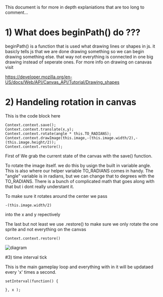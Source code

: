 This document is for more in depth explaniations that are too long to comment... 

# 1) What does beginPath() do ???

beginPath() is a function that is used what drawing lines or shapes in js. it basicly tells js that we are done drawing something so we can begin drawing something else. that way not everything is connected in one big drawing instead of seperate ones. For more info on drawing on canavas visit 

https://developer.mozilla.org/en-US/docs/Web/API/Canvas_API/Tutorial/Drawing_shapes


# 2) Handeling rotation in canvas

This is the code block here 

~~~~
Context.context.save();
Context.context.translate(x,y);
Context.context.rotate(angle * this.TO_RADIANS);
Context.context.drawImage(this.image,-(this.image.width/2),-(this.image.height/2));
Context.context.restore();
~~~~

First of We grab the current state of the canvas with the save() function.


To rotate the image itself. we do this by usign the built in variable angle. This is also where our helper variable TO_RADIANS comes in handy. The "angle" variable is in radians, but we can change that to degrees with the TO_RADIANS. There is a bunch of complicated math that goes along with that but i dont really understant it.

To make sure it rotates around the center we pass 
~~~~
-(this.image.width/2)
~~~~
into the x and y repectively

The last but not least we use .restore() to make sure we only rotate the one sprite and not everything on the canvas
~~~~
Context.context.restore() 
~~~~

![diagram](https://i.stack.imgur.com/j2R0B.png)

#3) time interval tick
 
 This is the main gameplay loop and everything with in it will be updataed every 'x' times a second.

~~~~
setInterval(function() {

}, x );
~~~~
